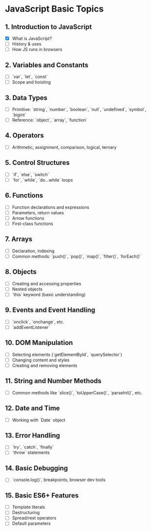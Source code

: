 # JavaScript Basic Topics

## 1. Introduction to JavaScript

- [x] What is JavaScript?
- [ ] History & uses
- [ ] How JS runs in browsers

## 2. Variables and Constants

- [ ] \`var\`, \`let\`, \`const\`
- [ ] Scope and hoisting

## 3. Data Types

- [ ] Primitive: \`string\`, \`number\`, \`boolean\`, \`null\`, \`undefined\`, \`symbol\`, \`bigint\`
- [ ] Reference: \`object\`, \`array\`, \`function\`

## 4. Operators

- [ ] Arithmetic, assignment, comparison, logical, ternary

## 5. Control Structures

- [ ] \`if\`, \`else\`, \`switch\`
- [ ] \`for\`, \`while\`, \`do...while\` loops

## 6. Functions

- [ ] Function declarations and expressions
- [ ] Parameters, return values
- [ ] Arrow functions
- [ ] First-class functions

## 7. Arrays

- [ ] Declaration, indexing
- [ ] Common methods: \`push()\`, \`pop()\`, \`map()\`, \`filter()\`, \`forEach()\`

## 8. Objects

- [ ] Creating and accessing properties
- [ ] Nested objects
- [ ] \`this\` keyword (basic understanding)

## 9. Events and Event Handling

- [ ] \`onclick\`, \`onchange\`, etc.
- [ ] \`addEventListener\`

## 10. DOM Manipulation

- [ ] Selecting elements (\`getElementById\`, \`querySelector\`)
- [ ] Changing content and styles
- [ ] Creating and removing elements

## 11. String and Number Methods

- [ ] Common methods like \`slice()\`, \`toUpperCase()\`, \`parseInt()\`, etc.

## 12. Date and Time

- [ ] Working with \`Date\` object

## 13. Error Handling

- [ ] \`try\`, \`catch\`, \`finally\`
- [ ] \`throw\` statements

## 14. Basic Debugging

- [ ] \`console.log()\`, breakpoints, browser dev tools

## 15. Basic ES6+ Features

- [ ] Template literals
- [ ] Destructuring
- [ ] Spread/rest operators
- [ ] Default parameters
